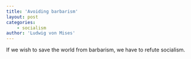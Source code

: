 ```yaml
---
title: 'Avoiding barbarism'
layout: post
categories:
    - socialism
author: 'Ludwig von Mises'
---
```


If we wish to save the world from barbarism, we have to refute socialism.